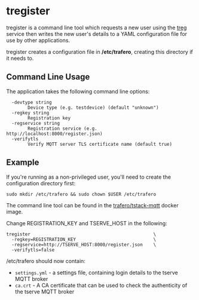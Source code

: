 # tregister

tregister is a command line tool which requests a new user using the [treg](treg.d) service then writes the new user's details to a YAML configuration file for use by other applications.

tregister creates a configuration file in __/etc/trafero__, creating this directory if it needs to.

## Command Line Usage

The application takes the following command line options:


```
  -devtype string
        Device type (e.g. testdevice) (default "unknown")
  -regkey string
        Registration key
  -regservice string
        Registration service (e.g. http://localhost:8000/register.json)
  -verifytls
        Verify MQTT server TLS certificate name (default true)
```


## Example

If you're running as a non-privileged user, you'll need to create the configuration directory first:

```
sudo mkdir /etc/trafero && sudo chown $USER /etc/trafero
```

The command line tool can be found in the [trafero/tstack-mqtt](https://hub.docker.com/r/trafero/tstack-mqtt/) docker image.

Change REGISTRATION_KEY and TSERVE_HOST in the following:

```
tregister                                              \
  -regkey=REGISTRATION_KEY                             \
  -regservice=http://TSERVE_HOST:8000/register.json    \
  -verifytls=false
```

/etc/trafero should now contain:

* ```settings.yml``` -  a settings file, containing login details to the tserve MQTT broker
* ```ca.crt``` - A CA certificate that can be used to check the authenticity of the tserve MQTT broker


